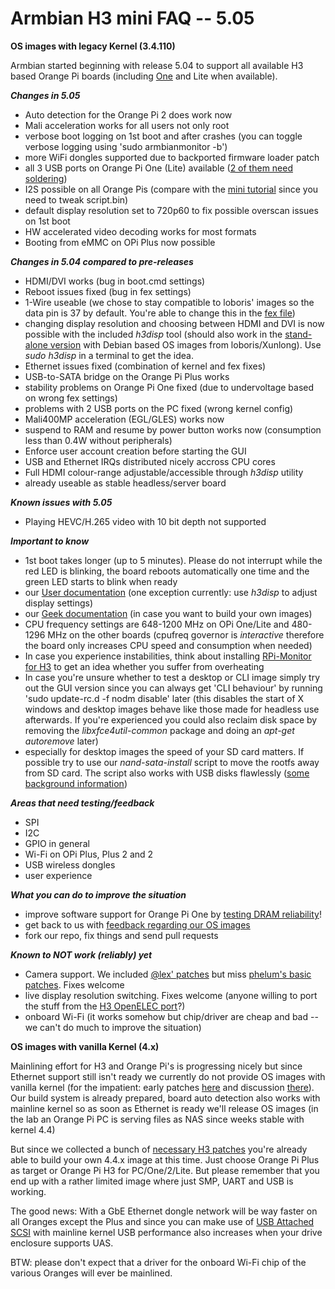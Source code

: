 # Armbian H3 mini FAQ -- 5.05

**OS images with legacy Kernel (3.4.110)**

Armbian started beginning with release 5.04 to support all available H3 based Orange Pi boards (including [One](http://forum.armbian.com/index.php/topic/724-quick-review-of-orange-pi-one/) and Lite when available).

***Changes in 5.05***

- Auto detection for the Orange Pi 2 does work now
- Mali acceleration works for all users not only root
- verbose boot logging on 1st boot and after crashes (you can toggle verbose logging using 'sudo armbianmonitor -b')
- more WiFi dongles supported due to backported firmware loader patch
- all 3 USB ports on Orange Pi One (Lite) available ([2 of them need soldering](http://forum.armbian.com/index.php/topic/755-tutorial-orange-pi-one-adding-usb-analog-audio-out-tv-out-mic-and-ir-receiver/))
- I2S possible on all Orange Pis (compare with the [mini tutorial](http://forum.armbian.com/index.php/topic/759-tutorial-i2s-on-orange-pi-h3/) since you need to tweak script.bin)
- default display resolution set to 720p60 to fix possible overscan issues on 1st boot
- HW accelerated video decoding works for most formats
- Booting from eMMC on OPi Plus now possible

***Changes in 5.04 compared to pre-releases***

- HDMI/DVI works (bug in boot.cmd settings)
- Reboot issues fixed (bug in fex settings)
- 1-Wire useable (we chose to stay compatible to loboris' images so the data pin is 37 by default. You're able to change this in the [fex file](https://github.com/igorpecovnik/lib/blob/6d995e31583e5361c758b401ea44634d406ac3da/config/orangepiplus.fex#L1284-L1286))
- changing display resolution and choosing between HDMI and DVI is now possible with the included _h3disp_ tool (should also work in the [stand-alone version](http://forum.armbian.com/index.php/topic/617-wip-orange-pi-one-support-for-the-upcoming-orange-pi-one/?p=5480) with Debian based OS images from loboris/Xunlong). Use _sudo h3disp_ in a terminal to get the idea.
- Ethernet issues fixed (combination of kernel and fex fixes)
- USB-to-SATA bridge on the Orange Pi Plus works
- stability problems on Orange Pi One fixed (due to undervoltage based on wrong fex settings)
- problems with 2 USB ports on the PC fixed (wrong kernel config)
- Mali400MP acceleration (EGL/GLES) works now
- suspend to RAM and resume by power button works now (consumption less than 0.4W without peripherals)
- Enforce user account creation before starting the GUI
- USB and Ethernet IRQs distributed nicely accross CPU cores
- Full HDMI colour-range adjustable/accessible through _h3disp_ utility
- already useable as stable headless/server board

***Known issues with 5.05***

- Playing HEVC/H.265 video with 10 bit depth not supported

***Important to know***

- 1st boot takes longer (up to 5 minutes). Please do not interrupt while the red LED is blinking, the board reboots automatically one time and the green LED starts to blink when ready
- our [User documentation](http://www.armbian.com/documentation/) (one exception currently: use _h3disp_ to adjust display settings)
- our [Geek documentation](http://www.armbian.com/using-armbian-tools/) (in case you want to build your own images)
- CPU frequency settings are 648-1200 MHz on OPi One/Lite and 480-1296 MHz on the other boards (cpufreq governor is _interactive_ therefore the board only increases CPU speed and consumption when needed)
- In case you experience instabilities, think about installing [RPi-Monitor for H3](http://forum.armbian.com/index.php/topic/617-wip-orange-pi-one-support-for-the-upcoming-orange-pi-one/?p=5076) to get an idea whether you suffer from overheating
- In case you're unsure whether to test a desktop or CLI image simply try out the GUI version since you can always get 'CLI behaviour' by running 'sudo update-rc.d -f nodm disable' later (this disables the start of X windows and desktop images behave like those made for headless use afterwards. If you're experienced you could also reclaim disk space by removing the _libxfce4util-common_ package and doing an _apt-get autoremove_ later)
- especially for desktop images the speed of your SD card matters. If possible try to use our _nand-sata-install_ script to move the rootfs away from SD card. The script also works with USB disks flawlessly ([some background information](http://forum.armbian.com/index.php/topic/793-moving-to-harddisk/))

***Areas that need testing/feedback***

- SPI
- I2C
- GPIO in general
- Wi-Fi on OPi Plus, Plus 2 and 2
- USB wireless dongles
- user experience

***What you can do to improve the situation***

- improve software support for Orange Pi One by [testing DRAM reliability](http://forum.armbian.com/index.php/topic/617-wip-orange-pi-one-support-for-the-upcoming-orange-pi-one/?p=5455)!
- get back to us with [feedback regarding our OS images](http://forum.armbian.com/index.php/topic/617-wip-orange-pi-one-support-for-the-upcoming-orange-pi-one/?view=getlastpost)
- fork our repo, fix things and send pull requests

***Known to NOT work (reliably) yet***

- Camera support. We included [@lex' patches](http://www.orangepi.org/orangepibbsen/forum.php?mod=redirect&goto=findpost&ptid=443&pid=7263) but miss [phelum's basic patches](http://www.orangepi.org/orangepibbsen/forum.php?mod=redirect&goto=findpost&ptid=70&pid=2905). Fixes welcome
- live display resolution switching. Fixes welcome (anyone willing to port the stuff from the [H3 OpenELEC port](https://github.com/jernejsk/OpenELEC-OPi2)?)
- onboard Wi-Fi (it works somehow but chip/driver are cheap and bad -- we can't do much to improve the situation)

**OS images with vanilla Kernel (4.x)**

Mainlining effort for H3 and Orange Pi's is progressing nicely but since Ethernet support still isn't ready we currently do not provide OS images with vanilla kernel (for the impatient: early patches [here](http://sunxi.montjoie.ovh/patchs_current/) and discussion [there](https://groups.google.com/forum/#!topic/linux-sunxi/ZrVjF74mliY)). Our build system is already prepared, board auto detection also works with mainline kernel so as soon as Ethernet is ready we'll release OS images (in the lab an Orange Pi PC is serving files as NAS since weeks stable with kernel 4.4)

But since we collected a bunch of [necessary H3 patches](https://github.com/igorpecovnik/lib/commit/79c7662a491b46caf07f05880403903dccc33cd1) you're already able to build your own 4.4.x image at this time. Just choose Orange Pi Plus as target or Orange Pi H3 for PC/One/2/Lite. But please remember that you end up with a rather limited image where just SMP, UART and USB is working. 

The good news: With a GbE Ethernet dongle network will be way faster on all Oranges except the Plus and since you can make use of [USB Attached SCSI](http://linux-sunxi.org/USB/UAS) with mainline kernel USB performance also increases when your drive enclosure supports UAS.

BTW: please don't expect that a driver for the onboard Wi-Fi chip of the various Oranges will ever be mainlined.
